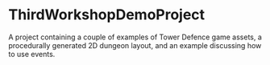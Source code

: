 # ThirdWorkshopDemoProject
 A project containing a couple of examples of Tower Defence game assets, a procedurally generated 2D dungeon layout, and an example discussing how to use events.

